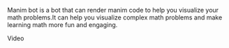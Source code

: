 Manim bot is a bot that can render manim code to help you visualize your math problems.It can help you visualize complex math problems and make learning math more fun and engaging.

Video